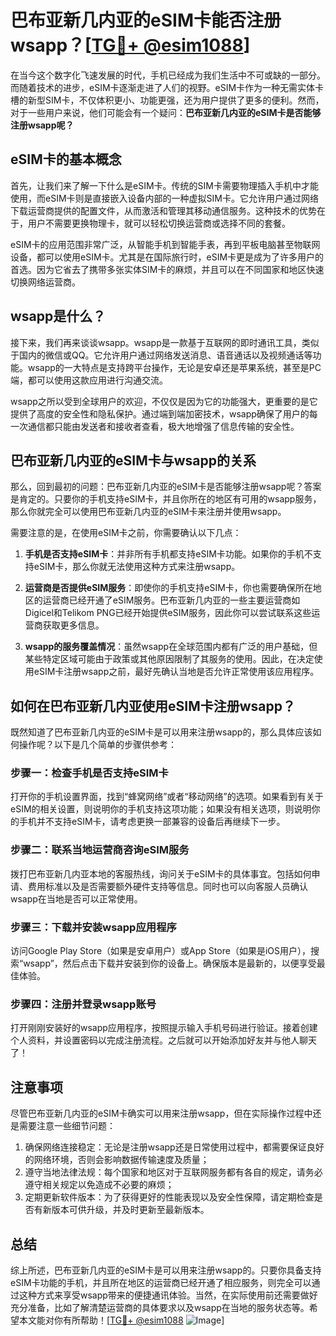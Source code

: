 # 巴布亚新几内亚的eSIM卡能否注册wsapp？[[TG💪+ @esim1088](https://t.me/s/esim1088)]

在当今这个数字化飞速发展的时代，手机已经成为我们生活中不可或缺的一部分。而随着技术的进步，eSIM卡逐渐走进了人们的视野。eSIM卡作为一种无需实体卡槽的新型SIM卡，不仅体积更小、功能更强，还为用户提供了更多的便利。然而，对于一些用户来说，他们可能会有一个疑问：**巴布亚新几内亚的eSIM卡是否能够注册wsapp呢？**

## eSIM卡的基本概念

首先，让我们来了解一下什么是eSIM卡。传统的SIM卡需要物理插入手机中才能使用，而eSIM卡则是直接嵌入设备内部的一种虚拟SIM卡。它允许用户通过网络下载运营商提供的配置文件，从而激活和管理其移动通信服务。这种技术的优势在于，用户不需要更换物理卡，就可以轻松切换运营商或选择不同的套餐。

eSIM卡的应用范围非常广泛，从智能手机到智能手表，再到平板电脑甚至物联网设备，都可以使用eSIM卡。尤其是在国际旅行时，eSIM卡更是成为了许多用户的首选。因为它省去了携带多张实体SIM卡的麻烦，并且可以在不同国家和地区快速切换网络运营商。

## wsapp是什么？

接下来，我们再来谈谈wsapp。wsapp是一款基于互联网的即时通讯工具，类似于国内的微信或QQ。它允许用户通过网络发送消息、语音通话以及视频通话等功能。wsapp的一大特点是支持跨平台操作，无论是安卓还是苹果系统，甚至是PC端，都可以使用这款应用进行沟通交流。

wsapp之所以受到全球用户的欢迎，不仅仅是因为它的功能强大，更重要的是它提供了高度的安全性和隐私保护。通过端到端加密技术，wsapp确保了用户的每一次通信都只能由发送者和接收者查看，极大地增强了信息传输的安全性。

## 巴布亚新几内亚的eSIM卡与wsapp的关系

那么，回到最初的问题：巴布亚新几内亚的eSIM卡是否能够注册wsapp呢？答案是肯定的。只要你的手机支持eSIM卡，并且你所在的地区有可用的wsapp服务，那么你就完全可以使用巴布亚新几内亚的eSIM卡来注册并使用wsapp。

需要注意的是，在使用eSIM卡之前，你需要确认以下几点：

1. **手机是否支持eSIM卡**：并非所有手机都支持eSIM卡功能。如果你的手机不支持eSIM卡，那么你就无法使用这种方式来注册wsapp。
   
2. **运营商是否提供eSIM服务**：即使你的手机支持eSIM卡，你也需要确保所在地区的运营商已经开通了eSIM服务。巴布亚新几内亚的一些主要运营商如Digicel和Telikom PNG已经开始提供eSIM服务，因此你可以尝试联系这些运营商获取更多信息。

3. **wsapp的服务覆盖情况**：虽然wsapp在全球范围内都有广泛的用户基础，但某些特定区域可能由于政策或其他原因限制了其服务的使用。因此，在决定使用eSIM卡注册wsapp之前，最好先确认当地是否允许正常使用该应用程序。

## 如何在巴布亚新几内亚使用eSIM卡注册wsapp？

既然知道了巴布亚新几内亚的eSIM卡是可以用来注册wsapp的，那么具体应该如何操作呢？以下是几个简单的步骤供参考：

### 步骤一：检查手机是否支持eSIM卡

打开你的手机设置界面，找到“蜂窝网络”或者“移动网络”的选项。如果看到有关于eSIM的相关设置，则说明你的手机支持这项功能；如果没有相关选项，则说明你的手机并不支持eSIM卡，请考虑更换一部兼容的设备后再继续下一步。

### 步骤二：联系当地运营商咨询eSIM服务

拨打巴布亚新几内亚本地的客服热线，询问关于eSIM卡的具体事宜。包括如何申请、费用标准以及是否需要额外硬件支持等信息。同时也可以向客服人员确认wsapp在当地是否可以正常使用。

### 步骤三：下载并安装wsapp应用程序

访问Google Play Store（如果是安卓用户）或App Store（如果是iOS用户），搜索“wsapp”，然后点击下载并安装到你的设备上。确保版本是最新的，以便享受最佳体验。

### 步骤四：注册并登录wsapp账号

打开刚刚安装好的wsapp应用程序，按照提示输入手机号码进行验证。接着创建个人资料，并设置密码以完成注册流程。之后就可以开始添加好友并与他人聊天了！

## 注意事项

尽管巴布亚新几内亚的eSIM卡确实可以用来注册wsapp，但在实际操作过程中还是需要注意一些细节问题：

1. 确保网络连接稳定：无论是注册wsapp还是日常使用过程中，都需要保证良好的网络环境，否则会影响数据传输速度及质量；
2. 遵守当地法律法规：每个国家和地区对于互联网服务都有各自的规定，请务必遵守相关规定以免造成不必要的麻烦；
3. 定期更新软件版本：为了获得更好的性能表现以及安全性保障，请定期检查是否有新版本可供升级，并及时更新至最新版本。

## 总结

综上所述，巴布亚新几内亚的eSIM卡是可以用来注册wsapp的。只要你具备支持eSIM卡功能的手机，并且所在地区的运营商已经开通了相应服务，则完全可以通过这种方式来享受wsapp带来的便捷通讯体验。当然，在实际使用前还需要做好充分准备，比如了解清楚运营商的具体要求以及wsapp在当地的服务状态等。希望本文能对你有所帮助！[[TG💪+ @esim1088](https://t.me/s/esim1088) ![Image](https://i.postimg.cc/4NQfJmqS/Snipaste-2025-05-13-00-14-12.png)]